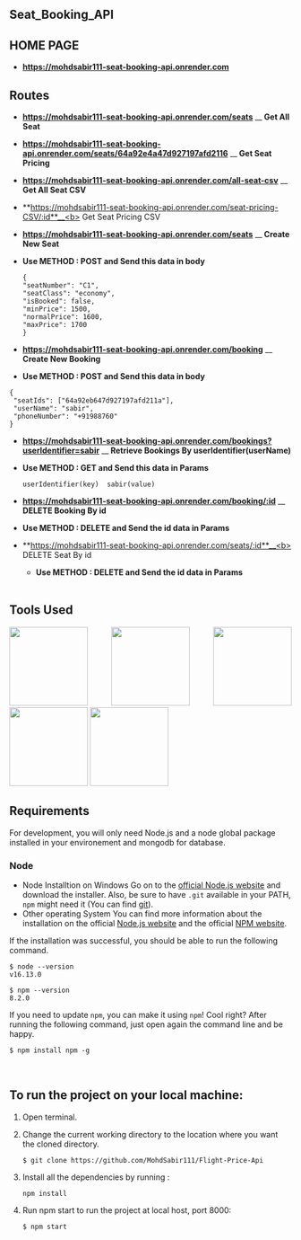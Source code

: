 ## Seat_Booking_API


## HOME PAGE
 - **https://mohdsabir111-seat-booking-api.onrender.com**

   
  ## Routes

  - **https://mohdsabir111-seat-booking-api.onrender.com/seats**   __<b> Get All Seat</b> 
  
- **https://mohdsabir111-seat-booking-api.onrender.com/seats/64a92e4a47d927197afd2116**     __<b>  Get Seat Pricing</b> 
 
   
- **https://mohdsabir111-seat-booking-api.onrender.com/all-seat-csv**    __<b> Get All Seat CSV </b>

  
- **https://mohdsabir111-seat-booking-api.onrender.com/seat-pricing-CSV/:id**__<b>  Get Seat Pricing CSV </b>

- **https://mohdsabir111-seat-booking-api.onrender.com/seats**  __<b>  Create New Seat </b>
- <b>Use METHOD : POST and Send this data in body </b>
    ```
  {
  "seatNumber": "C1",
  "seatClass": "economy",
  "isBooked": false,
  "minPrice": 1500,
  "normalPrice": 1600,
  "maxPrice": 1700
   }

   ```
 - **https://mohdsabir111-seat-booking-api.onrender.com/booking**  __<b>  Create New Booking </b>
- <b>Use METHOD : POST and Send this data in body </b>
 ```
{
  "seatIds": ["64a92eb647d927197afd211a"], 
  "userName": "sabir", 
  "phoneNumber": "+91988760" 
}
```
- **https://mohdsabir111-seat-booking-api.onrender.com/bookings?userIdentifier=sabir** __<b>  Retrieve Bookings By userIdentifier(userName) </b>
- <b>Use METHOD : GET and Send this data in Params </b>
  ```
  userIdentifier(key)  sabir(value)
  ```
- **https://mohdsabir111-seat-booking-api.onrender.com/booking/:id** __<b>  DELETE Booking By id</b>
- <b>Use METHOD : DELETE and Send the id data in Params </b>
- **https://mohdsabir111-seat-booking-api.onrender.com/seats/:id**__<b>  DELETE Seat By id</b>
   - <b>Use METHOD : DELETE and Send the id data in Params </b>


 
  
  <br/>

## Tools Used

 <p align="justify">
<img height="140" width="140" src="https://www.startechup.com/wp-content/uploads/January-11-2021-Nodejs-What-it-is-used-for-and-when-where-to-use-it-for-your-enterprise-app-development.jpg">
<img height="140" width="140" src="https://www.edureka.co/blog/wp-content/uploads/2019/07/express-logo.png">
<img height="140" width="140" src="https://g.foolcdn.com/art/companylogos/square/mdb.png">
<img height="140" width="140" src="https://mms.businesswire.com/media/20210806005076/en/761650/22/postman-logo-vert-2018.jpg">
<img height="140" width="140" src="https://www.pngitem.com/pimgs/m/13-131098_visual-studio-code-logo-hd-png-download.png">
</p>


## Requirements

For development, you will only need Node.js and a node global package installed in your environement and mongodb for database.

### Node

- Node Installtion on Windows
  Go on to the [official Node.js website](https://nodejs.org/en/) and download the installer. Also, be sure to have `.git` available in your PATH,
  `npm` might need it (You can find [git](https://git-scm.com/)).
- Other operating System
  You can find more information about the installation on the official [Node.js website](https://nodejs.org/en/) and the official [NPM website](https://www.npmjs.com/).

If the installation was successful, you should be able to run the following command.

```
$ node --version
v16.13.0

$ npm --version
8.2.0
```

If you need to update `npm`, you can make it using `npm`! Cool right? After running the following command, just open again the command line and be happy.

```
$ npm install npm -g

```

<br/>

## To run the project on your local machine:

1. Open terminal.

2. Change the current working directory to the location where you want the cloned directory.

   ```
   $ git clone https://github.com/MohdSabir111/Flight-Price-Api

   ```

3. Install all the dependencies by running :

   ```
   npm install

   ```

4. Run npm start to run the project at local host, port 8000:

   ```
   $ npm start

   ```

<br/>

